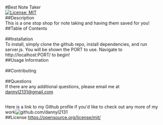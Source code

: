 
   #Best Note Taker
  <br /> [![License: MIT](https://img.shields.io/badge/License-MIT-yellow.svg)](https://opensource.org/licenses/MIT)
  <br /> ##Description
  <br /> This is a one stop shop for note taking and having them saved for you! 
  <br /> ##Table of Contents
  <br /> 
  <br /> ##Installation
  <br /> To install, simply clone the github repo, install dependencies, and run server.js. You will be shown the PORT to use. Navigate to http://localhost:PORT/ to begin!
  <br /> ##Usage Information
  <br /> 
  <br /> ##Contributing
  <br /> 
  <br /> ##Questions
  <br /> If there are any additional questions, please email me at dannyl2131@gmail.com

  <br /> Here is a link to my Github profile if you'd like to check out any more of my work![github.com/dannyl2131](github.com/dannyl2131)
  <br /> 
    ##License
    https://opensource.org/license/mit/      
